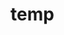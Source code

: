 # temp

























































































































































































































































































































































































































